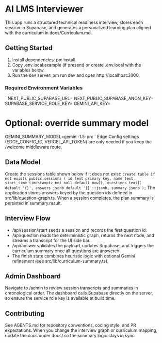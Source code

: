 ﻿# AI LMS Interviewer

This app runs a structured technical readiness interview, stores each session in Supabase, and generates a personalized learning plan aligned with the curriculum in docs/Curriculum.md.

## Getting Started
1. Install dependencies: 
pm install.
2. Copy .env.local.example (if present) or create .env.local with the variables below.
3. Run the dev server: 
pm run dev and open http://localhost:3000.

### Required Environment Variables
`
NEXT_PUBLIC_SUPABASE_URL=
NEXT_PUBLIC_SUPABASE_ANON_KEY=
SUPABASE_SERVICE_ROLE_KEY=
GEMINI_API_KEY=
# Optional: override summary model
GEMINI_SUMMARY_MODEL=gemini-1.5-pro
`
Edge Config settings (EDGE_CONFIG_ID, VERCEL_API_TOKEN) are only needed if you keep the /welcome middleware route.

## Data Model
Create the sessions table shown below if it does not exist:
`
create table if not exists public.sessions (
  id text primary key,
  name text,
  start_time timestamptz not null default now(),
  questions text[] default '{}',
  answers jsonb default '{}'::jsonb,
  summary jsonb
);
`
The application stores answers keyed by the question ids defined in src/lib/question-graph.ts. When a session completes, the plan summary is persisted in summary.result.

## Interview Flow
- /api/session/start seeds a session and records the first question id.
- /api/question reads the deterministic graph, returns the next node, and streams a transcript for the UI side bar.
- /api/answer validates the payload, updates Supabase, and triggers the curriculum summary once all questions are answered.
- The finish state combines heuristic logic with optional Gemini refinement (see src/lib/curriculum-summary.ts).

## Admin Dashboard
Navigate to /admin to review session transcripts and summaries in chronological order. The dashboard calls Supabase directly on the server, so ensure the service role key is available at build time.

## Contributing
See AGENTS.md for repository conventions, coding style, and PR expectations. When you change the interview graph or curriculum mapping, update the docs under docs/ so the summary logic stays in sync.

